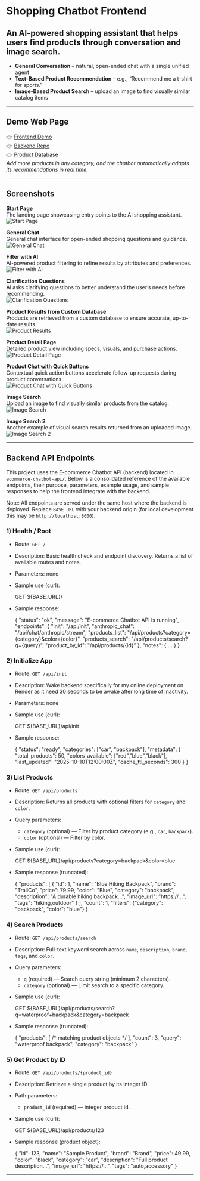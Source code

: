 # Shopping Chatbot Frontend

An **AI-powered shopping assistant** that helps users find products through conversation and image search.
---


- **General Conversation** – natural, open-ended chat with a single unified agent  
- **Text-Based Product Recommendation** – e.g., “Recommend me a t-shirt for sports.”  
- **Image-Based Product Search** – upload an image to find visually similar catalog items  

---

## Demo Web Page
👉 [Frontend Demo](https://shop-glass-ai.lovable.app/)  
👉 [Backend Repo](https://github.com/reatured/ecommerce-chatbot-api)  
👉 [Product Database](https://docs.google.com/spreadsheets/d/1LjQn5xgkAsXlW0kxCfq60C8P_siXzzGksx8LdMOH9YU/edit?usp=sharing)  
_Add more products in any category, and the chatbot automatically adapts its recommendations in real time._

---

## Screenshots
**Start Page**  
The landing page showcasing entry points to the AI shopping assistant.  
![Start Page](./Image/Start%20Page.jpeg)

**General Chat**  
General chat interface for open-ended shopping questions and guidance.  
![General Chat](./Image/AI%20Shopping%20General%20Chat.jpeg)

**Filter with AI**  
AI-powered product filtering to refine results by attributes and preferences.  
![Filter with AI](./Image/Filter%20with%20AI.png)

**Clarification Questions**  
AI asks clarifying questions to better understand the user’s needs before recommending.  
![Clarification Questions](./Image/Clarification%20questions%20from%20AI%20.png)

**Product Results from Custom Database**  
Products are retrieved from a custom database to ensure accurate, up-to-date results.  
![Product Results](./Image/Product%20queried%20from%20custom%20database.png)

**Product Detail Page**  
Detailed product view including specs, visuals, and purchase actions.  
![Product Detail Page](./Image/Product%20detail%20page.png)

**Product Chat with Quick Buttons**  
Contextual quick action buttons accelerate follow-up requests during product conversations.  
![Product Chat with Quick Buttons](./Image/Product%20Chat%20with%20Quick%20Buttons.png)

**Image Search**  
Upload an image to find visually similar products from the catalog.  
![Image Search](./Image/Image%20Search.png)

**Image Search 2**  
Another example of visual search results returned from an uploaded image.  
![Image Search 2](./Image/Image%20Search%202.png)

---

## Backend API Endpoints

This project uses the E-commerce Chatbot API (backend) located in `ecommerce-chatbot-api/`. Below is a consolidated reference of the available endpoints, their purpose, parameters, example usage, and sample responses to help the frontend integrate with the backend.

Note: All endpoints are served under the same host where the backend is deployed. Replace `BASE_URL` with your backend origin (for local development this may be `http://localhost:8000`).

### 1) Health / Root
- Route: `GET /`
- Description: Basic health check and endpoint discovery. Returns a list of available routes and notes.
- Parameters: none
- Sample use (curl):

	GET ${BASE_URL}/

- Sample response:

	{
		"status": "ok",
		"message": "E-commerce Chatbot API is running",
		"endpoints": {
			"init": "/api/init",
			"anthropic_chat": "/api/chat/anthropic/stream",
			"products_list": "/api/products?category={category}&color={color}",
			"products_search": "/api/products/search?q={query}",
			"product_by_id": "/api/products/{id}"
		},
		"notes": { ... }
	}

### 2) Initialize App
- Route: `GET /api/init`
- Description: Wake backend specifically for my online deployment on Render as it need 30 seconds to be awake after long time of inactivity.
- Parameters: none
- Sample use (curl):

	GET ${BASE_URL}/api/init

- Sample response:

	{
		"status": "ready",
		"categories": ["car", "backpack"],
		"metadata": {
			"total_products": 50,
			"colors_available": ["red","blue","black"],
			"last_updated": "2025-10-10T12:00:00Z",
			"cache_ttl_seconds": 300
		}
	}

### 3) List Products
- Route: `GET /api/products`
- Description: Returns all products with optional filters for `category` and `color`.
- Query parameters:
	- `category` (optional) — Filter by product category (e.g., `car`, `backpack`).
	- `color` (optional) — Filter by color.
- Sample use (curl):

	GET ${BASE_URL}/api/products?category=backpack&color=blue

- Sample response (truncated):

	{
		"products": [
			{
				"id": 1,
				"name": "Blue Hiking Backpack",
				"brand": "TrailCo",
				"price": 79.99,
				"color": "Blue",
				"category": "backpack",
				"description": "A durable hiking backpack...",
				"image_url": "https://...",
				"tags": "hiking,outdoor"
			}
		],
		"count": 1,
		"filters": {"category": "backpack", "color": "blue"}
	}

### 4) Search Products
- Route: `GET /api/products/search`
- Description: Full-text keyword search across `name`, `description`, `brand`, `tags`, and `color`.
- Query parameters:
	- `q` (required) — Search query string (minimum 2 characters).
	- `category` (optional) — Limit search to a specific category.
- Sample use (curl):

	GET ${BASE_URL}/api/products/search?q=waterproof+backpack&category=backpack

- Sample response (truncated):

	{
		"products": [ /* matching product objects */ ],
		"count": 3,
		"query": "waterproof backpack",
		"category": "backpack"
	}

### 5) Get Product by ID
- Route: `GET /api/products/{product_id}`
- Description: Retrieve a single product by its integer ID.
- Path parameters:
	- `product_id` (required) — integer product id.
- Sample use (curl):

	GET ${BASE_URL}/api/products/123

- Sample response (product object):

	{
		"id": 123,
		"name": "Sample Product",
		"brand": "Brand",
		"price": 49.99,
		"color": "black",
		"category": "car",
		"description": "Full product description...",
		"image_url": "https://...",
		"tags": "auto,accessory"
	}


---

